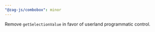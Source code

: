 ```yaml
---
"@zag-js/combobox": minor
---
```


Remove `getSelectionValue` in favor of userland programmatic control.
